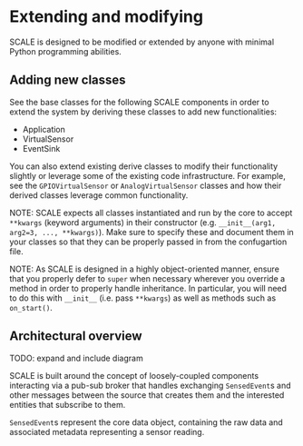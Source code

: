 # Extending and modifying

SCALE is designed to be modified or extended by anyone with minimal Python programming abilities.

## Adding new classes

See the base classes for the following SCALE components in order to extend the system by deriving these classes to add new functionalities:

* Application
* VirtualSensor
* EventSink

You can also extend existing derive classes to modify their functionality slightly or leverage some of the existing code infrastructure.  For example, see the `GPIOVirtualSensor` or `AnalogVirtualSensor` classes and how their derived classes leverage common functionality.

NOTE: SCALE expects all classes instantiated and run by the core to accept `**kwargs` (keyword arguments) in their constructor (e.g. `__init__(arg1, arg2=3, ..., **kwargs)`).  Make sure to specify these and document them in your classes so that they can be properly passed in from the confugartion file.

NOTE: As SCALE is designed in a highly object-oriented manner, ensure that you properly defer to `super` when necessary wherever you override a method in order to properly handle inheritance.  In particular, you will need to do this with `__init__` (i.e. pass `**kwargs`) as well as methods such as `on_start()`.

## Architectural overview
TODO: expand and include diagram

SCALE is built around the concept of loosely-coupled components interacting via a pub-sub broker that handles exchanging `SensedEvent`s and other messages between the source that creates them and the interested entities that subscribe to them.

`SensedEvent`s represent the core data object, containing the raw data and associated metadata representing a sensor reading.
